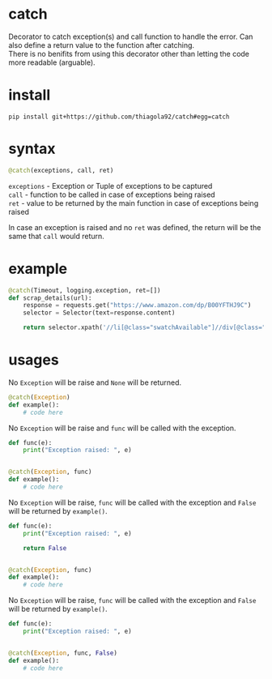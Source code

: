 # catch
Decorator to catch exception(s) and call function to handle the error. Can also define a return value to the function after catching.  
There is no benifits from using this decorator other than letting the code more readable (arguable).  

# install
`pip install git+https://github.com/thiagola92/catch#egg=catch`

# syntax
```python
@catch(exceptions, call, ret)
```
`exceptions` - Exception or Tuple of exceptions to be captured  
`call` - function to be called in case of exceptions being raised  
`ret` - value to be returned by the main function in case of exceptions being raised  

In case an exception is raised and no `ret` was defined, the return will be the same that `call` would return.  

# example
```python
@catch(Timeout, logging.exception, ret=[])
def scrap_details(url):
    response = requests.get("https://www.amazon.com/dp/B00YFTHJ9C")
    selector = Selector(text=response.content)

    return selector.xpath('//li[@class="swatchAvailable"]//div[@class="twisterSlotDiv "]').getall()
```

# usages
No `Exception` will be raise and `None` will be returned.  
```python
@catch(Exception)
def example():
    # code here
```

No `Exception` will be raise and `func` will be called with the exception.  
```python
def func(e):
    print("Exception raised: ", e)


@catch(Exception, func)
def example():
    # code here
```

No `Exception` will be raise, `func` will be called with the exception and `False` will be returned by `example()`.  
```python
def func(e):
    print("Exception raised: ", e)

    return False


@catch(Exception, func)
def example():
    # code here
```

No `Exception` will be raise, `func` will be called with the exception and `False` will be returned by `example()`.  
```python
def func(e):
    print("Exception raised: ", e)


@catch(Exception, func, False)
def example():
    # code here
```
